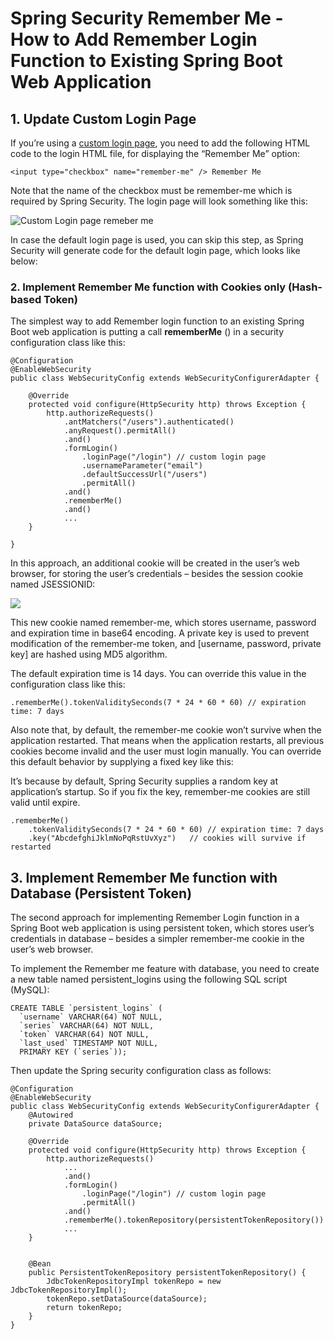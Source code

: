# Spring Security Remember Me - How to Add Remember Login Function to Existing Spring Boot Web Application

## 1. Update Custom Login Page

If you’re using a [custom login page](https://www.codejava.net/frameworks/spring-boot/spring-security-custom-login-page), you need to add the following HTML code to the login HTML file, for displaying the “Remember Me” option:

```
<input type="checkbox" name="remember-me" /> Remember Me
```

Note that the name of the checkbox must be remember-me which is required by Spring Security. The login page will look something like this:

![](/home/dennis/Documents/Custom_Login_Page_with_Remember_Me_option.png "Custom Login page remeber me")

In case the default login page is used, you can skip this step, as Spring Security will generate code for the default login page, which looks like below:

### 2. Implement Remember Me function with Cookies only (Hash-based Token)

The simplest way to add Remember login function to an existing Spring Boot web application is putting a call  **rememberMe** () in a security configuration class like this:

```
@Configuration
@EnableWebSecurity
public class WebSecurityConfig extends WebSecurityConfigurerAdapter {
 
    @Override
    protected void configure(HttpSecurity http) throws Exception {
        http.authorizeRequests()
            .antMatchers("/users").authenticated()
            .anyRequest().permitAll()
            .and()
            .formLogin()
                .loginPage("/login") // custom login page
                .usernameParameter("email")
                .defaultSuccessUrl("/users")
                .permitAll()
            .and()
            .rememberMe()
            .and()
            ...
    }
   
}
```

In this approach, an additional cookie will be created in the user’s web browser, for storing the user’s credentials – besides the session cookie named JSESSIONID:

![](/home/dennis/Documents/Remember_me_Cookie.png)

This new cookie named remember-me, which stores username, password and expiration time in base64 encoding. A private key is used to prevent modification of the remember-me token, and [username, password, private key] are hashed using MD5 algorithm.

The default expiration time is 14 days. You can override this value in the configuration class like this:

```
.rememberMe().tokenValiditySeconds(7 * 24 * 60 * 60) // expiration time: 7 days
```

Also note that, by default, the remember-me cookie won’t survive when the application restarted. That means when the application restarts, all previous cookies become invalid and the user must login manually. You can override this default behavior by supplying a fixed key like this:

It’s because by default, Spring Security supplies a random key at application’s startup. So if you fix the key, remember-me cookies are still valid until expire.

```
.rememberMe()
    .tokenValiditySeconds(7 * 24 * 60 * 60) // expiration time: 7 days
    .key("AbcdefghiJklmNoPqRstUvXyz")   // cookies will survive if restarted

```


## 3. Implement Remember Me function with Database (Persistent Token)

The second approach for implementing Remember Login function in a Spring Boot web application is using persistent token, which stores user’s credentials in database – besides a simpler remember-me cookie in the user’s web browser.

To implement the Remember me feature with database, you need to create a new table named persistent_logins using the following SQL script (MySQL):

```
CREATE TABLE `persistent_logins` (
  `username` VARCHAR(64) NOT NULL,
  `series` VARCHAR(64) NOT NULL,
  `token` VARCHAR(64) NOT NULL,
  `last_used` TIMESTAMP NOT NULL,
  PRIMARY KEY (`series`));
```

Then update the Spring security configuration class as follows:

```
@Configuration
@EnableWebSecurity
public class WebSecurityConfig extends WebSecurityConfigurerAdapter {
    @Autowired
    private DataSource dataSource;
 
    @Override
    protected void configure(HttpSecurity http) throws Exception {
        http.authorizeRequests()
            ...
            .and()
            .formLogin()
                .loginPage("/login") // custom login page
                .permitAll()
            .and()
            .rememberMe().tokenRepository(persistentTokenRepository())
            ...
    }
   
 
    @Bean
    public PersistentTokenRepository persistentTokenRepository() {
        JdbcTokenRepositoryImpl tokenRepo = new JdbcTokenRepositoryImpl();
        tokenRepo.setDataSource(dataSource);
        return tokenRepo;
    }
}
```
